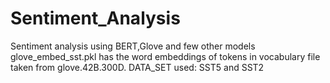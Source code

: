 # Sentiment_Analysis

Sentiment analysis using BERT,Glove and few other models glove_embed_sst.pkl has the word embeddings of tokens in vocabulary file taken from glove.42B.300D. DATA_SET used: SST5 and SST2
